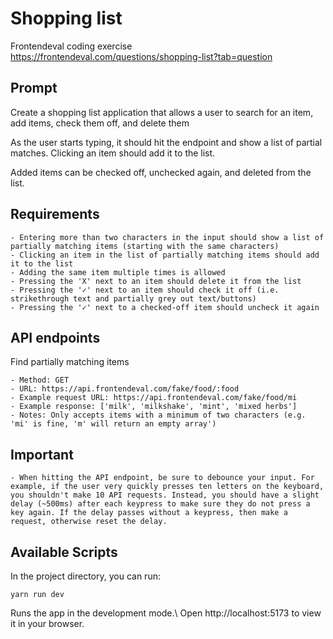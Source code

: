 # Shopping list

Frontendeval coding exercise
https://frontendeval.com/questions/shopping-list?tab=question

## Prompt

Create a shopping list application that allows a user to search for an item, add items, check them off, and delete them

As the user starts typing, it should hit the endpoint and show a list of partial matches. Clicking an item should add it to the list.

Added items can be checked off, unchecked again, and deleted from the list.

## Requirements

    - Entering more than two characters in the input should show a list of partially matching items (starting with the same characters)
    - Clicking an item in the list of partially matching items should add it to the list
    - Adding the same item multiple times is allowed
    - Pressing the 'X' next to an item should delete it from the list
    - Pressing the '✓' next to an item should check it off (i.e. strikethrough text and partially grey out text/buttons)
    - Pressing the '✓' next to a checked-off item should uncheck it again

## API endpoints

Find partially matching items

    - Method: GET
    - URL: https://api.frontendeval.com/fake/food/:food
    - Example request URL: https://api.frontendeval.com/fake/food/mi
    - Example response: ['milk', 'milkshake', 'mint', 'mixed herbs']
    - Notes: Only accepts items with a minimum of two characters (e.g. 'mi' is fine, 'm' will return an empty array')

## Important

    - When hitting the API endpoint, be sure to debounce your input. For example, if the user very quickly presses ten letters on the keyboard, you shouldn't make 10 API requests. Instead, you should have a slight delay (~500ms) after each keypress to make sure they do not press a key again. If the delay passes without a keypress, then make a request, otherwise reset the delay.

## Available Scripts

In the project directory, you can run:

`yarn run dev`

Runs the app in the development mode.\ Open http://localhost:5173 to view it in your browser.
